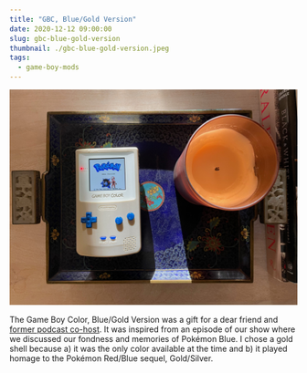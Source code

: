 ```yaml
---
title: "GBC, Blue/Gold Version"
date: 2020-12-12 09:00:00
slug: gbc-blue-gold-version
thumbnail: ./gbc-blue-gold-version.jpeg
tags:
  - game-boy-mods
---
```


![Game Boy Color, Blue/Gold Version](gbc-blue-gold-version.jpeg)

The Game Boy Color, Blue/Gold Version was a gift for a dear friend and [former podcast co-host](https://podcasts.apple.com/us/podcast/ported/id1092918272). It was inspired from an episode of our show where we discussed our fondness and memories of Pokémon Blue. I chose a gold shell because a) it was the only color available at the time and b) it played homage to the Pokémon Red/Blue sequel, Gold/Silver.

